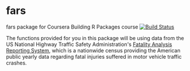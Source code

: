 # fars
fars package for Coursera Building R Packages course [![Build Status](https://travis-ci.org/CarlosSilva34/fars.svg?branch=master)](https://travis-ci.org/CarlosSilva34/fars)

The functions provided for you in this package will be using data from the US National Highway Traffic Safety Administration's [Fatality Analysis Reporting System](https://www.nhtsa.gov/Data/Fatality-Analysis-Reporting-System-(FARS)), which is a nationwide census providing the American public yearly data regarding fatal injuries suffered in motor vehicle traffic crashes.
